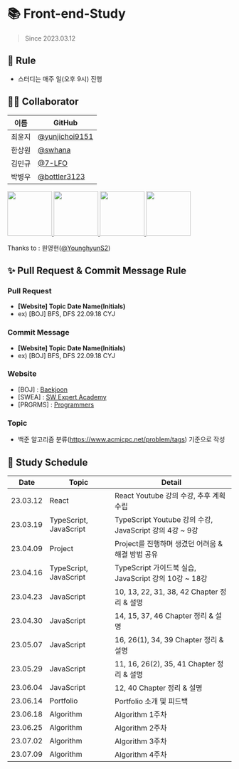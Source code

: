 # 📚 Front-end-Study

> Since 2023.03.12

## 🌳 Rule

- 스터디는 매주 일(오후 9시) 진행

## 👨‍💻 Collaborator

| 이름   | GitHub                                             |
| ------ | -------------------------------------------------- |
| 최윤지 | [@yunjichoi9151](https://github.com/yunjichoi9151) |
| 한상원 | [@swhana](https://github.com/swhana)               |
| 김민규 | [@7-LFO](https://github.com/7-LFO)                 |
| 박병우 | [@bottler3123](https://github.com/bottler3123)     |

<p>
<a href="https://github.com/yunjichoi9151">
  <img src="https://github.com/yunjichoi9151.png" width="100">
</a>
<a href="https://github.com/swhana">
  <img src="https://github.com/swhana.png" width="100">
</a>
<a href="https://github.com/7-LFO">
  <img src="https://github.com/7-LFO.png" width="100">
</a>
<a href="https://github.com/bottler3123">
  <img src="https://github.com/bottler3123.png" width="100">
</a>
</p>

Thanks to : 원영현([@YounghyunS2](https://github.com/YounghyunS2))

## ✨ Pull Request & Commit Message Rule

### Pull Request

- **[Website] Topic Date Name(Initials)**
- ex) [BOJ] BFS, DFS 22.09.18 CYJ

### Commit Message

- **[Website] Topic Date Name(Initials)**
- ex) [BOJ] BFS, DFS 22.09.18 CYJ

### Website

- [BOJ] : [Baekjoon](https://www.acmicpc.net/)
- [SWEA] : [SW Expert Academy](https://swexpertacademy.com/main/main.do)
- [PRGRMS] : [Programmers](https://programmers.co.kr/)

### Topic

- 백준 알고리즘 분류(https://www.acmicpc.net/problem/tags) 기준으로 작성

## 📅 Study Schedule

| **Date** | **Topic**              | **Detail**                                              |
| -------- | ---------------------- | ------------------------------------------------------- |
| 23.03.12 | React                  | React Youtube 강의 수강, 추후 계획 수립                 |
| 23.03.19 | TypeScript, JavaScript | TypeScript Youtube 강의 수강, JavaScript 강의 4강 ~ 9강 |
| 23.04.09 | Project                | Project를 진행하며 생겼던 어려움 & 해결 방법 공유       |
| 23.04.16 | TypeScript, JavaScript | TypeScript 가이드북 실습, JavaScript 강의 10강 ~ 18강   |
| 23.04.23 | JavaScript             | 10, 13, 22, 31, 38, 42 Chapter 정리 & 설명              |
| 23.04.30 | JavaScript             | 14, 15, 37, 46 Chapter 정리 & 설명                      |
| 23.05.07 | JavaScript             | 16, 26(1), 34, 39 Chapter 정리 & 설명                   |
| 23.05.29 | JavaScript             | 11, 16, 26(2), 35, 41 Chapter 정리 & 설명               |
| 23.06.04 | JavaScript             | 12, 40 Chapter 정리 & 설명                              |
| 23.06.14 | Portfolio              | Portfolio 소개 및 피드백                                |
| 23.06.18 | Algorithm              | Algorithm 1주차                                        |
| 23.06.25 | Algorithm              | Algorithm 2주차                                        |
| 23.07.02 | Algorithm              | Algorithm 3주차                                        |
| 23.07.09 | Algorithm              | Algorithm 4주차                                        |
